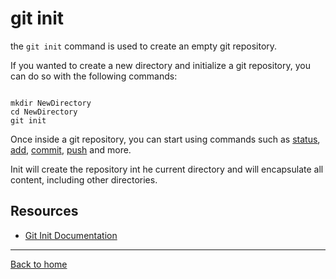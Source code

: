# git init

the `git init` command is used to create an empty git repository.

If you wanted to create a new directory and initialize a git repository, you can do so with the following commands:
```

mkdir NewDirectory
cd NewDirectory
git init
```

Once inside a git repository, you can start using commands such as 
[status](./Status.md),
[add](./Add.md),
[commit](./Commit.md),
[push](.Push.md)
and more.

Init will create the repository int he current directory and will encapsulate all content, including other directories.

## Resources

- [Git Init Documentation](https://git-scm.com/docs/git-init) 

---

[Back to home](../Readme.md) 
